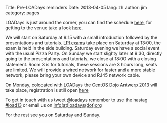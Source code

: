 Title: Pre-LOADays reminders
Date: 2013-04-05
lang: zh
author: jim
category: pages

LOADays is just around the corner, you can find the schedule [here](/pages/schedule.html), for getting to the venue take a look [here](/pages/venue.html).

We will start on Saturday at 9:15 with a small introduction followed by the presentations and tutorials.
[LPI exams](https://lpievent.lpice.eu/index.php) take place on Saturday at 13:00, the exam is held in the side building.
Saturday evening we have a social event with the usual Pizza Party.
On Sunday we start slighty later at 9:30, directly going to the presentations and tutorials, we close at 18:00 with a closing statement.
Room 3 is for tutorials, these sessions are 3 hours long, seats are limited. We will provide a wired network for faster and a more stable network, please bring your own device and RJ45 network cable.

On Monday, colocated with LOADays the [CentOS Dojo Antwerp 2013](http://wiki.centos.org/Events/Dojo/Antwerp2013) will take place, registration is still open [here](https://centosdojoantwerp2013.eventbrite.com/)

To get in touch with us tweet [@loadays](https://twitter.com/loadays) remember to use the hastag [#load13](https://twitter.com/search?q=%23LOAD13) or email us on [info(at)loadays(dot)org](mailto:info@loadays.org)

For the rest see you on Saturday and Sunday.
